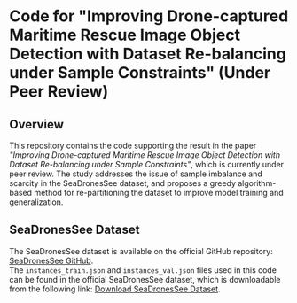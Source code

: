 # Code for "Improving Drone-captured Maritime Rescue Image Object Detection with Dataset Re-balancing under Sample Constraints" (Under Peer Review)

## Overview

This repository contains the code supporting the result in the paper *"Improving Drone-captured Maritime Rescue Image Object Detection with Dataset Re-balancing under Sample Constraints"*, which is currently under peer review. The study addresses the issue of sample imbalance and scarcity in the SeaDronesSee dataset, and proposes a greedy algorithm-based method for re-partitioning the dataset to improve model training and generalization.

## SeaDronesSee Dataset

The SeaDronesSee dataset is available on the official GitHub repository: [SeaDronesSee GitHub](https://github.com/Ben93kie/SeaDronesSee).  
The `instances_train.json` and `instances_val.json` files used in this code can be found in the official SeaDronesSee dataset, which is downloadable from the following link: [Download SeaDronesSee Dataset](https://cloud.cs.uni-tuebingen.de/index.php/s/aJQPHLGnke68M52).